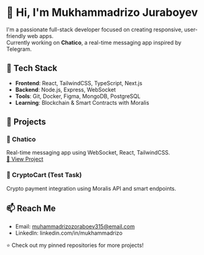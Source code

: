 # 👋 Hi, I'm Mukhammadrizo Juraboyev

I'm a passionate full-stack developer focused on creating responsive, user-friendly web apps.  
Currently working on **Chatico**, a real-time messaging app inspired by Telegram.

## 🚀 Tech Stack

- **Frontend**: React, TailwindCSS, TypeScript, Next.js
- **Backend**: Node.js, Express, WebSocket
- **Tools**: Git, Docker, Figma, MongoDB, PostgreSQL
- **Learning**: Blockchain & Smart Contracts with Moralis

## 💼 Projects

### 🔹 Chatico  
Real-time messaging app using WebSocket, React, TailwindCSS.  
[🔗 View Project](https://github.com/Djuraboyev/chatico)

### 🔹 CryptoCart (Test Task)  
Crypto payment integration using Moralis API and smart endpoints.

## 📫 Reach Me
- Email: muhammadrizozoraboev315@email.com  
- LinkedIn: linkedin.com/in/mukhammadrizo


⭐ Check out my pinned repositories for more projects!
